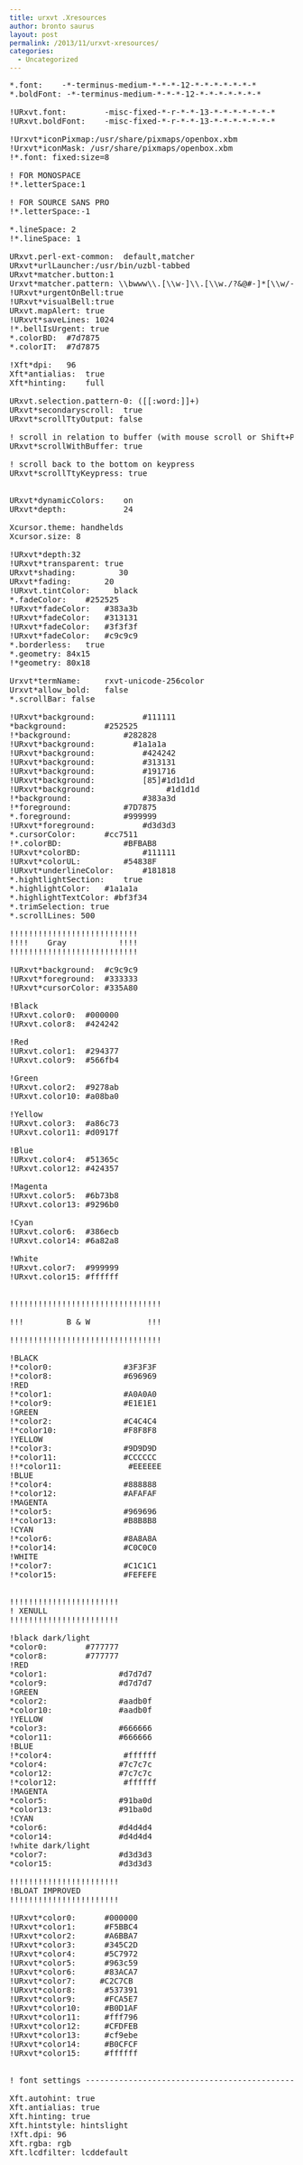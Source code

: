 ```yaml
---
title: urxvt .Xresources
author: bronto saurus
layout: post
permalink: /2013/11/urxvt-xresources/
categories:
  - Uncategorized
---
```

<pre>*.font: 	-*-terminus-medium-*-*-*-12-*-*-*-*-*-*-*
*.boldFont:	-*-terminus-medium-*-*-*-12-*-*-*-*-*-*-*

!URxvt.font:		-misc-fixed-*-r-*-*-13-*-*-*-*-*-*-*
!URxvt.boldFont:	-misc-fixed-*-r-*-*-13-*-*-*-*-*-*-*

!Urxvt*iconPixmap:/usr/share/pixmaps/openbox.xbm
!Urxvt*iconMask: /usr/share/pixmaps/openbox.xbm
!*.font: fixed:size=8

! FOR MONOSPACE 
!*.letterSpace:1

! FOR SOURCE SANS PRO
!*.letterSpace:-1

*.lineSpace: 2 
!*.lineSpace: 1 

URxvt.perl-ext-common:  default,matcher
URxvt*urlLauncher:/usr/bin/uzbl-tabbed 
URxvt*matcher.button:1 
Urxvt*matcher.pattern: \\bwww\\.[\\w-]\\.[\\w./?&#038;@#-]*[\\w/-]
!URxvt*urgentOnBell:true
!URxvt*visualBell:true
URxvt.mapAlert: true
!URxvt*saveLines: 1024
!*.bellIsUrgent: true
*.colorBD:  #7d7875
*.colorIT:  #7d7875 

!Xft*dpi:	96
Xft*antialias:	true
Xft*hinting:	full	

URxvt.selection.pattern-0: ([[:word:]]+)
URxvt*secondaryscroll:  true
URxvt*scrollTtyOutput: false

! scroll in relation to buffer (with mouse scroll or Shift+Page Up)
URxvt*scrollWithBuffer: true

! scroll back to the bottom on keypress
URxvt*scrollTtyKeypress: true


URxvt*dynamicColors:    on
URxvt*depth:            24

Xcursor.theme: handhelds
Xcursor.size: 8

!URxvt*depth:32
!URxvt*transparent:	true
URxvt*shading:	       30	
URxvt*fading:		20
!URxvt.tintColor:     black
*.fadeColor:	#252525
!URxvt*fadeColor:	#383a3b
!URxvt*fadeColor:	#313131
!URxvt*fadeColor:	#3f3f3f
!URxvt*fadeColor:	#c9c9c9 
*.borderless:	true 
*.geometry: 84x15 
!*geometry: 80x18 

Urxvt*termName:     rxvt-unicode-256color
Urxvt*allow_bold:   false 
*.scrollBar: false

!URxvt*background:       	#111111
*background:       	#252525
!*background:       	#282828
!URxvt*background:        #1a1a1a	
!URxvt*background:       	#424242
!URxvt*background:       	#313131
!URxvt*background:       	#191716
!URxvt*background:       	[85]#1d1d1d
!URxvt*background:               #1d1d1d
!*background:               #383a3d
!*foreground:       	#7D7875
*.foreground:       	#999999
!URxvt*foreground:       	#d3d3d3
*.cursorColor:      #cc7511	
!*.colorBD:          	#BFBAB8
!URxvt*colorBD:          	#111111
!URxvt*colorUL:			#54838F
!URxvt*underlineColor:    	#181818
*.hightlightSection: 	true	
*.highlightColor:	#1a1a1a
*.highlightTextColor: #bf3f34
*.trimSelection: true 
*.scrollLines: 500

!!!!!!!!!!!!!!!!!!!!!!!!!!!
!!!!    Gray           !!!!
!!!!!!!!!!!!!!!!!!!!!!!!!!!

!URxvt*background:  #c9c9c9
!URxvt*foreground:  #333333
!URxvt*cursorColor: #335A80

!Black
!URxvt.color0:  #000000
!URxvt.color8:  #424242

!Red
!URxvt.color1:  #294377
!URxvt.color9:  #566fb4

!Green
!URxvt.color2:  #9278ab
!URxvt.color10: #a08ba0

!Yellow
!URxvt.color3:  #a86c73
!URxvt.color11: #d0917f

!Blue
!URxvt.color4:  #51365c
!URxvt.color12: #424357

!Magenta
!URxvt.color5:  #6b73b8
!URxvt.color13: #9296b0

!Cyan
!URxvt.color6:  #386ecb
!URxvt.color14: #6a82a8

!White
!URxvt.color7:  #999999
!URxvt.color15: #ffffff


!!!!!!!!!!!!!!!!!!!!!!!!!!!!!!!!

!!!         B &#038; W            !!!

!!!!!!!!!!!!!!!!!!!!!!!!!!!!!!!!

!BLACK
!*color0:               #3F3F3F
!*color8:               #696969
!RED
!*color1:               #A0A0A0
!*color9:               #E1E1E1
!GREEN
!*color2:               #C4C4C4
!*color10:              #F8F8F8
!YELLOW
!*color3:               #9D9D9D
!*color11:              #CCCCCC
!!*color11:              #EEEEEE
!BLUE
!*color4:               #888888
!*color12:              #AFAFAF
!MAGENTA
!*color5:               #969696
!*color13:              #B8B8B8
!CYAN
!*color6:               #8A8A8A
!*color14:              #C0C0C0
!WHITE
!*color7:               #C1C1C1
!*color15:              #FEFEFE


!!!!!!!!!!!!!!!!!!!!!!!
! XENULL
!!!!!!!!!!!!!!!!!!!!!!!

!black dark/light
*color0: 		#777777
*color8: 		#777777
!RED
*color1:               #d7d7d7
*color9:               #d7d7d7
!GREEN
*color2:               #aadb0f
*color10:              #aadb0f
!YELLOW
*color3:               #666666
*color11:              #666666
!BLUE
!*color4:               #ffffff
*color4:               #7c7c7c
*color12:              #7c7c7c
!*color12:              #ffffff
!MAGENTA
*color5:               #91ba0d
*color13:              #91ba0d
!CYAN
*color6:               #d4d4d4
*color14:              #d4d4d4
!white dark/light
*color7:               #d3d3d3
*color15:              #d3d3d3

!!!!!!!!!!!!!!!!!!!!!!!
!BLOAT IMPROVED 
!!!!!!!!!!!!!!!!!!!!!!!

!URxvt*color0:      #000000
!URxvt*color1:		#F5BBC4
!URxvt*color2:      #A6BBA7
!URxvt*color3:      #345C2D
!URxvt*color4:		#5C7972
!URxvt*color5:      #963c59
!URxvt*color6:      #83ACA7
!URxvt*color7:     #C2C7CB
!URxvt*color8:		#537391
!URxvt*color9:      #FCA5E7
!URxvt*color10:     #B0D1AF
!URxvt*color11:     #fff796
!URxvt*color12:		#CFDFEB
!URxvt*color13:     #cf9ebe
!URxvt*color14:     #B0CFCF
!URxvt*color15:     #ffffff


! font settings --------------------------------------------------------------

Xft.autohint: true
Xft.antialias: true
Xft.hinting: true
Xft.hintstyle: hintslight
!Xft.dpi: 96
Xft.rgba: rgb
Xft.lcdfilter: lcddefault
</pre>